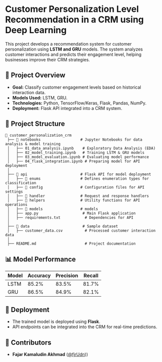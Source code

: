 # Customer Personalization Level Recommendation in a CRM using Deep Learning

This project develops a recommendation system for customer personalization using **LSTM and GRU** models. The system analyzes customer interactions and predicts their engagement level, helping businesses improve their CRM strategies.

## 📌 Project Overview
- **Goal:** Classify customer engagement levels based on historical interaction data.
- **Models Used:** LSTM, GRU.
- **Technologies:** Python, TensorFlow/Keras, Flask, Pandas, NumPy.
- **Deployment:** Flask API integrated into a CRM system.

## 📂 Project Structure
```
📁 customer_personalization_crm  
 ├── 📂 notebooks                  # Jupyter Notebooks for data analysis & model training  
 │   ├── 01_data_analysis.ipynb    # Exploratory Data Analysis (EDA)  
 │   ├── 02_model_training.ipynb   # Training LSTM & GRU models  
 │   ├── 03_model_evaluation.ipynb # Evaluating model performance  
 │   ├── 04_flask_integration.ipynb # Preparing model for API deployment  
 │  
 ├── 📂 api                        # Flask API for model deployment  
 │   ├── 📂 enums                  # Defines enumeration types for classification  
 │   ├── 📂 config                 # Configuration files for API settings  
 │   ├── 📂 handler                # Request and response handlers  
 │   ├── 📂 helpers                # Utility functions for API operations  
 │   ├── 📂 models                 # models  
 │   ├── app.py                    # Main Flask application    
 │   ├── requirements.txt           # Dependencies for API  
 │  
 ├── 📂 data                        # Sample dataset  
 │   ├── customer_data.csv          # Processed customer interaction data  
 │  
 ├── README.md                      # Project documentation  
```

## 📊 Model Performance
| Model | Accuracy | Precision | Recall |
|--------|----------|-----------|--------|
| LSTM  | 85.2%   | 83.5%     | 81.7%  |
| GRU   | 86.5%   | 84.9%     | 82.1%  |

## 🚀 Deployment
- The trained model is deployed using **Flask**.
- API endpoints can be integrated into the CRM for real-time predictions.

## 📌 Contributors  
- **Fajar Kamaludin Akhmad** ([@fjrUdn](https://github.com/fjrUdn)))  
